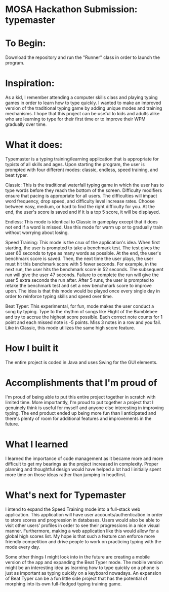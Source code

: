 # MOSA Hackathon Submission: typemaster

# To Begin:
Download the repository and run the "Runner" class in order to launch the program. 

# Inspiration:
As a kid, I remember attending a computer skills class and playing typing games in order to learn how to type quickly. I wanted to make an improved version of the traditional typing game by adding unique modes and training mechanisms. I hope that this project can be useful to kids and adults alike who are learning to type for their first time or to improve their WPM gradually over time.

# What it does:
Typemaster is a typing training/learning application that is appropriate for typists of all skills and ages. Upon starting the program, the user is prompted with four different modes: classic, endless, speed training, and beat typer.

Classic: This is the traditional waterfall typing game in which the user has to type words before they reach the bottom of the screen. Difficulty modifiers ensure that pacing is appropriate for all users. The difficulties will impact word frequency, drop speed, and difficulty level increase rates. Choose between easy, medium, or hard to find the right difficulty for you. At the end, the user's score is saved and if it is a top 5 score, it will be displayed.

Endless: This mode is identical to Classic in gameplay except that it does not end if a word is missed. Use this mode for warm up or to gradually train without worrying about losing.

Speed Training: This mode is the crux of the application's idea. When first starting, the user is prompted to take a benchmark test. The test gives the user 60 seconds to type as many words as possible. At the end, the user's benchmark score is saved. Then, the next time the user plays, the user must hit this benchmark score with 5 fewer seconds. For example, in the next run, the user hits the benchmark score in 52 seconds. The subsequent run will give the user 47 seconds. Failure to complete the run will give the user 5 extra seconds the run after. After 5 runs, the user is prompted to retake the benchmark test and set a new benchmark score to improve upon. The idea is that this mode would be played once every single day in order to reinforce typing skills and speed over time.

Beat Typer: This experimental, for fun, mode makes the user conduct a song by typing. Type to the rhythm of songs like Flight of the Bumblebee and try to accrue the highest score possible. Each correct note counts for 1 point and each missed note is -5 points. Miss 3 notes in a row and you fail. Like in Classic, this mode utilizes the same high score feature.

# How I built it
The entire project is coded in Java and uses Swing for the GUI elements.

# Accomplishments that I'm proud of
I'm proud of being able to put this entire project together in scratch with limited time. More importantly, I'm proud to put together a project that I genuinely think is useful for myself and anyone else interesting in improving typing. The end product ended up being more fun than I anticipated and there's plenty of room for additional features and improvements in the future.

# What I learned
I learned the importance of code management as it became more and more difficult to get my bearings as the project increased in complexity. Proper planning and thoughtful design would have helped a lot had I initially spent more time on those ideas rather than jumping in headfirst.

# What's next for Typemaster
I intend to expand the Speed Training mode into a full-stack web application. This application will have user accounts/authentication in order to store scores and progression in databases. Users would also be able to visit other users' profiles in order to see their progressions in a nice visual manner. Furthermore, making a web application like this would allow for a global high scores list. My hope is that such a feature can enforce more friendly competition and drive people to work on practicing typing with the mode every day.

Some other things I might look into in the future are creating a mobile version of the app and expanding the Beat Typer mode. The mobile version might be an interesting idea as learning how to type quickly on a phone is just as important as typing quickly on a keyboard nowadays. An expansion of Beat Typer can be a fun little side project that has the potential of morphing into its own full-fledged typing training game.
